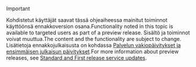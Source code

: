 > [!IMPORTANT]
> <span data-ttu-id="880e5-101">Kohdistetut käyttäjät saavat tässä ohjeaiheessa mainitut toiminnot käyttöönsä ennakkoversion osana.</span><span class="sxs-lookup"><span data-stu-id="880e5-101">Functionality noted in this topic is available to targeted users as part of a preview release.</span></span> <span data-ttu-id="880e5-102">Sisältö ja toiminnot voivat muuttua.</span><span class="sxs-lookup"><span data-stu-id="880e5-102">The content and the functionality are subject to change.</span></span> <span data-ttu-id="880e5-103">Lisätietoja ennakkojulkaisusta on kohdassa [Palvelun vakiopäivitykset ja ensimmäisen julkaisun päivitykset](https://docs.microsoft.com/en-us/dynamics365/unified-operations/fin-and-ops/get-started/public-preview-releases).</span><span class="sxs-lookup"><span data-stu-id="880e5-103">For more information about preview releases, see [Standard and First release service updates](https://docs.microsoft.com/en-us/dynamics365/unified-operations/fin-and-ops/get-started/public-preview-releases).</span></span>
